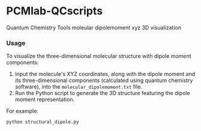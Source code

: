 # PCMlab-QCscripts
Quantum Chemistry Tools
moleular dipolemoment xyz 3D visualization
### Usage

To visualize the three-dimensional molecular structure with dipole moment components:

1. Input the molecule's XYZ coordinates, along with the dipole moment and its three-dimensional components (calculated using quantum chemistry software), into the `molecular_dipolemoment.txt` file.
2. Run the Python script to generate the 3D structure featuring the dipole moment representation.

For example:

```bash
python structural_dipole.py
```
